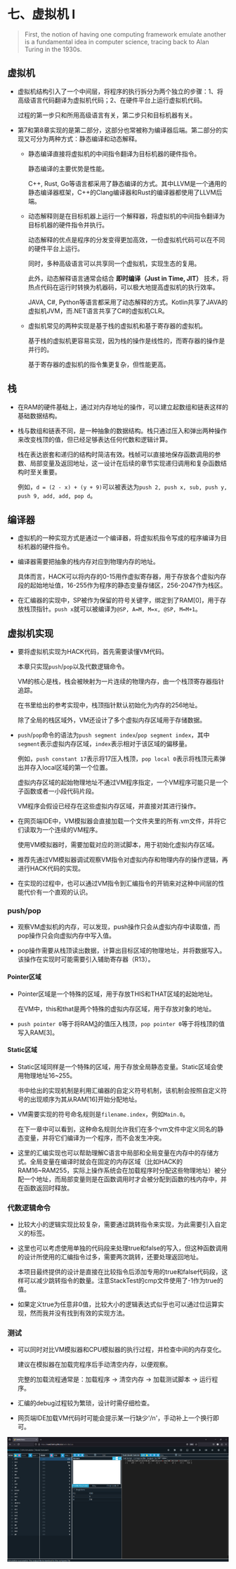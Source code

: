 # 七、虚拟机 Ⅰ

> First, the notion of having one computing
> framework emulate another is a fundamental idea in computer science,
> tracing back to Alan Turing in the 1930s.

## 虚拟机

- 虚拟机结构引入了一个中间层，将程序的执行拆分为两个独立的步骤：1、将高级语言代码翻译为虚拟机代码；2、在硬件平台上运行虚拟机代码。

    过程的第一步只和所用高级语言有关，第二步只和目标机器有关。

- 第7和第8章实现的是第二部分，这部分也常被称为编译器后端。第二部分的实现又可分为两种方式：静态编译和动态解释。

    - 静态编译直接将虚拟机的中间指令翻译为目标机器的硬件指令。

        静态编译的主要优势是性能。

        C++, Rust, Go等语言都采用了静态编译的方式。其中LLVM是一个通用的静态编译器框架，C++的Clang编译器和Rust的编译器都使用了LLVM后端。

    - 动态解释则是在目标机器上运行一个解释器，将虚拟机的中间指令翻译为目标机器的硬件指令并执行。

        动态解释的优点是程序的分发变得更加高效，一份虚拟机代码可以在不同的硬件平台上运行。

        同时，多种高级语言可以共享同一个虚拟机，实现生态的复用。

        此外，动态解释语言通常会结合 **即时编译（Just in Time, JIT）** 技术，将热点代码在运行时转换为机器码，可以极大地提高虚拟机的执行效率。

        JAVA, C#, Python等语言都采用了动态解释的方式。Kotlin共享了JAVA的虚拟机JVM，而.NET语言共享了C#的虚拟机CLR。

    - 虚拟机常见的两种实现是基于栈的虚拟机和基于寄存器的虚拟机。

        基于栈的虚拟机更容易实现，因为栈的操作是线性的，而寄存器的操作是并行的。

        基于寄存器的虚拟机的指令集更复杂，但性能更高。

## 栈

- 在RAM的硬件基础上，通过对内存地址的操作，可以建立起数组和链表这样的基础数据结构。

- 栈与数组和链表不同，是一种抽象的数据结构。栈只通过压入和弹出两种操作来改变栈顶的值，但已经足够表达任何代数和逻辑计算。

    栈在表达嵌套和递归的结构时简洁有效。栈帧可以直接地保存函数调用的参数、局部变量及返回地址，这一设计在后续的章节实现递归调用和复杂函数结构时至关重要。

    例如，`d = (2 - x) + (y + 9)`可以被表达为`push 2, push x, sub, push y, push 9, add, add, pop d`。

## 编译器

- 虚拟机的一种实现方式是通过一个编译器，将虚拟机指令写成的程序编译为目标机器的硬件指令。

- 编译器需要把抽象的栈内存对应到物理内存的地址。

    具体而言，HACK可以将内存的0-15用作虚拟寄存器，用于存放各个虚拟内存段的起始地址值，16-255作为程序的静态变量存储区，256-2047作为栈区。

- 在汇编器的实现中，SP被作为保留的符号关键字，绑定到了RAM[0]，用于存放栈顶指针。`push x`就可以被编译为`@SP, A=M, M=x, @SP, M=M+1`。

## 虚拟机实现

- 要将虚拟机实现为HACK代码，首先需要读懂VM代码。

    本章只实现`push`/`pop`以及代数逻辑命令。

    VM的核心是栈，栈会被映射为一片连续的物理内存，由一个栈顶寄存器指针追踪。

    在书里给出的参考实现中，栈顶指针默认初始化为内存的256地址。

    除了全局的栈区域外，VM还设计了多个虚拟内存区域用于存储数据。

- `push`/`pop`命令的语法为`push segment index`/`pop segment index`，其中`segment`表示虚拟内存区域，`index`表示相对于该区域的偏移量。

    例如，`push constant 17`表示将17压入栈顶，`pop local 0`表示将栈顶元素弹出并存入local区域的第一个位置。

    虚拟内存区域的起始物理地址不通过VM程序指定，一个VM程序可能只是一个子函数或者一小段代码片段。

    VM程序会假设已经存在这些虚拟内存区域，并直接对其进行操作。

- 在网页端IDE中，VM模拟器会直接加载一个文件夹里的所有.vm文件，并将它们读取为一个连续的VM程序。

    使用VM模拟器时，需要加载对应的测试脚本，用于初始化虚拟内存区域。

- 推荐先通过VM模拟器调试观察VM指令对虚拟内存和物理内存的操作逻辑，再进行HACK代码的实现。

- 在实现的过程中，也可以通过VM指令到汇编指令的开销来对这种中间层的性能代价有一个直观的认识。

### push/pop

- 观察VM虚拟机的内存，可以发现，push操作只会从虚拟内存中读取值，而pop操作只会向虚拟内存中写入值。

- pop操作需要从栈顶读出数据，计算出目标区域的物理地址，并将数据写入。该操作在实现时可能需要引入辅助寄存器（R13）。

#### Pointer区域

- Pointer区域是一个特殊的区域，用于存放THIS和THAT区域的起始地址。

    在VM中，this和that是两个特殊的虚拟内存区域，用于存放对象的地址。

- `push pointer 0`等于将RAM[3](THIS)的值压入栈顶，`pop pointer 0`等于将栈顶的值写入RAM[3]。

#### Static区域

- Static区域同样是一个特殊的区域，用于存放全局静态变量。Static区域会使用物理地址16~255。

    书中给出的实现机制是利用汇编器的自定义符号机制，该机制会按照自定义符号的出现顺序为其从RAM[16]开始分配地址。

- VM需要实现的符号命名规则是`filename.index`，例如`Main.0`。

    在下一章中可以看到，这种命名规则允许我们在多个vm文件中定义同名的静态变量，并将它们编译为一个程序，而不会发生冲突。

- 这里的汇编实现也可以帮助理解C语言中局部和全局变量在内存中的存储方式。全局变量在编译时就会在固定的内存区域（比如HACK的RAM16~RAM255，实际上操作系统会在加载程序时分配这些物理地址）被分配一个地址，而局部变量则是在函数调用时才会被分配到函数的栈内存中，并在函数返回时释放。

### 代数逻辑命令

- 比较大小的逻辑实现比较复杂，需要通过跳转指令来实现，为此需要引入自定义的标签。

- 这里也可以考虑使用单独的代码段来处理true和false的写入，但这种函数调用的设计所使用的汇编指令过多，需要两次跳转，还要处理返回地址。

    本项目最终提供的设计是直接在比较指令后添加专用的true和false代码段，这样可以减少跳转指令的数量。注意StackTest的cmp文件使用了-1作为true的值。

- 如果定义true为任意非0值，比较大小的逻辑表达式似乎也可以通过位运算实现，然而我并没有找到有效的实现方法。

### 测试

- 可以同时对比VM模拟器和CPU模拟器的执行过程，并检查中间的内存变化。

    建议在模拟器在加载完程序后手动清空内存，以便观察。
    
    完整的加载流程通常是：加载程序 -> 清空内存 -> 加载测试脚本 -> 运行程序。

- 汇编的debug过程较为繁琐，设计时需仔细检查。

- 网页端IDE加载VM代码时可能会提示某一行缺少'/n'，手动补上一个换行即可。

![alt text](../images/Ch0701_result.png)
